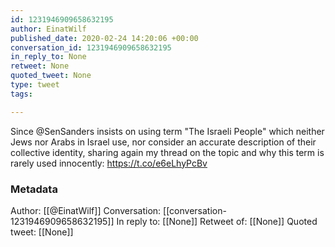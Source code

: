 ```yaml
---
id: 1231946909658632195
author: EinatWilf
published_date: 2020-02-24 14:20:06 +00:00
conversation_id: 1231946909658632195
in_reply_to: None
retweet: None
quoted_tweet: None
type: tweet
tags:

---
```


Since @SenSanders insists on using term "The Israeli People" which neither Jews nor Arabs in Israel use, nor consider an accurate description of their collective identity, sharing again my thread on the topic and why this term is rarely used innocently: 
https://t.co/e6eLhyPcBv

### Metadata

Author: [[@EinatWilf]]
Conversation: [[conversation-1231946909658632195]]
In reply to: [[None]]
Retweet of: [[None]]
Quoted tweet: [[None]]
